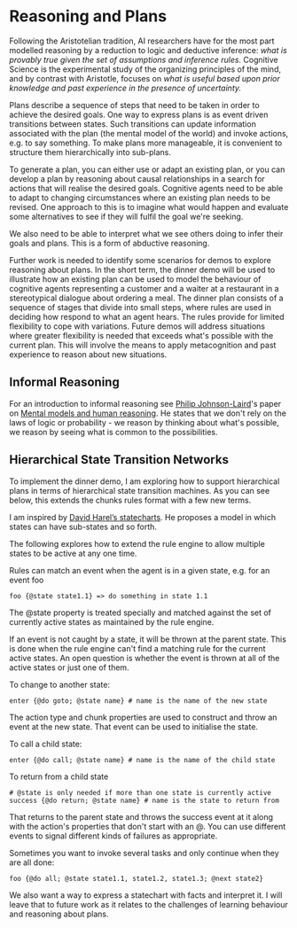 # Reasoning and Plans

Following the Aristotelian tradition, AI researchers have for the most part modelled reasoning by a reduction to logic and deductive inference: *what is provably true given the set of assumptions and inference rules.* Cognitive Science is the experimental study of the organizing principles of the mind, and by contrast with Aristotle, focuses on *what is useful based upon prior knowledge and past experience in the presence of uncertainty.*

Plans describe a sequence of steps that need to be taken in order to achieve the desired goals. One way to express plans is as event driven transitions between states. Such transitions can update information associated with the plan (the mental model of the world) and invoke actions, e.g. to say something. To make plans more manageable, it is convenient to structure them hierarchically into sub-plans.

To generate a plan, you can either use or adapt an existing plan, or you can develop a plan by reasoning about causal relationships in a search for actions that will realise the desired goals. Cognitive agents need to be able to adapt to changing circumstances where an existing plan needs to be revised. One approach to this is to imagine what would happen and evaluate some alternatives to see if they will fulfil the goal we're seeking.

We also need to be able to interpret what we see others doing to infer their goals and plans. This is a form of abductive reasoning.

Further work is needed to identify some scenarios for demos to explore reasoning about plans. In the short term, the dinner demo will be used to illustrate how an existing plan can be used to model the behaviour of cognitive agents representing a customer and a waiter at a restaurant in a stereotypical dialogue about ordering a meal. The dinner plan consists of a sequence of stages that divide into small steps, where rules are used in deciding how respond to what an agent hears. The rules provide for limited flexibility to cope with variations. Future demos will address situations where greater flexibility is needed that exceeds what's possible with the current plan. This will involve the means to apply metacognition and past experience to reason about new situations.

## Informal Reasoning

For an introduction to informal reasoning see [Philip Johnson-Laird](https://www.pnas.org/content/108/50/19862)'s paper on [Mental models and human reasoning](https://www.pnas.org/content/107/43/18243).  He states that we don't rely on the laws of logic or probability - we reason by thinking about what's possible, we reason by seeing what is common to the possibilities.

## Hierarchical State Transition Networks

To implement the dinner demo, I am exploring how to support hierarchical plans in terms of hierarchical state transition machines. As you can see below, this extends the chunks rules format with a few new terms.

I am inspired by [David Harel’s statecharts](https://statecharts.github.io/what-is-a-statechart.html). He proposes a model in which states can have sub-states and so forth. 

The following explores how to extend the rule engine to allow multiple states to be active at any one time.

Rules can match an event when the agent is in a given state, e.g. for an event foo

```
foo {@state state1.1} => do something in state 1.1
```

The @state property is treated specially and matched against the set of currently active states as maintained by the rule engine.

If an event is not caught by a state, it will be thrown at the parent state. This is done when the rule engine can't find a matching rule for the current active states. An open question is whether the event is thrown at all of the active states or just one of them.

To change to another state:
```
enter {@do goto; @state name} # name is the name of the new state
```

The action type and chunk properties  are used to construct and throw an event at the new state. That event can be used to initialise the state.

To call a child state:

```
enter {@do call; @state name} # name is the name of the child state
```
To return from a child state
```
# @state is only needed if more than one state is currently active
success {@do return; @state name} # name is the state to return from
```
That returns to the parent state and throws the success event at it along with the action's properties that don't start with an @. You can use different events to signal different kinds of failures as appropriate.

Sometimes you want to invoke several tasks and only continue when they are all done:
```
foo {@do all; @state state1.1, state1.2, state1.3; @next state2}
```

We also want a way to express a statechart with facts and interpret it. I will leave that to future work as it relates to the challenges of learning behaviour and reasoning about plans.
